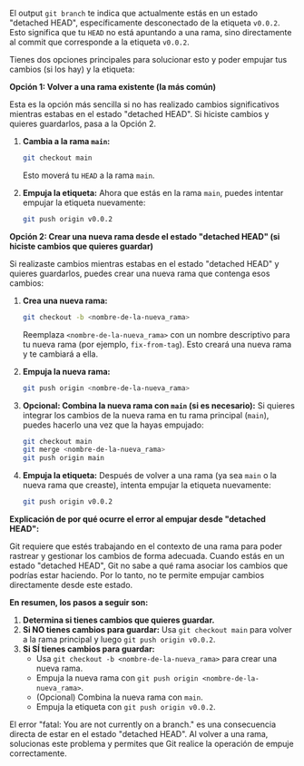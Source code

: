 El output `git branch` te indica que actualmente estás en un estado "detached HEAD", específicamente desconectado de la etiqueta `v0.0.2`. Esto significa que tu `HEAD` no está apuntando a una rama, sino directamente al commit que corresponde a la etiqueta `v0.0.2`.

Tienes dos opciones principales para solucionar esto y poder empujar tus cambios (si los hay) y la etiqueta:

**Opción 1: Volver a una rama existente (la más común)**

Esta es la opción más sencilla si no has realizado cambios significativos mientras estabas en el estado "detached HEAD". Si hiciste cambios y quieres guardarlos, pasa a la Opción 2.

1. **Cambia a la rama `main`:**
   ```bash
   git checkout main
   ```
   Esto moverá tu `HEAD` a la rama `main`.

2. **Empuja la etiqueta:** Ahora que estás en la rama `main`, puedes intentar empujar la etiqueta nuevamente:
   ```bash
   git push origin v0.0.2
   ```

**Opción 2: Crear una nueva rama desde el estado "detached HEAD" (si hiciste cambios que quieres guardar)**

Si realizaste cambios mientras estabas en el estado "detached HEAD" y quieres guardarlos, puedes crear una nueva rama que contenga esos cambios:

1. **Crea una nueva rama:**
   ```bash
   git checkout -b <nombre-de-la-nueva_rama>
   ```
   Reemplaza `<nombre-de-la-nueva_rama>` con un nombre descriptivo para tu nueva rama (por ejemplo, `fix-from-tag`). Esto creará una nueva rama y te cambiará a ella.

2. **Empuja la nueva rama:**
   ```bash
   git push origin <nombre-de-la-nueva_rama>
   ```

3. **Opcional: Combina la nueva rama con `main` (si es necesario):** Si quieres integrar los cambios de la nueva rama en tu rama principal (`main`), puedes hacerlo una vez que la hayas empujado:
   ```bash
   git checkout main
   git merge <nombre-de-la-nueva_rama>
   git push origin main
   ```

4. **Empuja la etiqueta:** Después de volver a una rama (ya sea `main` o la nueva rama que creaste), intenta empujar la etiqueta nuevamente:
   ```bash
   git push origin v0.0.2
   ```

**Explicación de por qué ocurre el error al empujar desde "detached HEAD":**

Git requiere que estés trabajando en el contexto de una rama para poder rastrear y gestionar los cambios de forma adecuada. Cuando estás en un estado "detached HEAD", Git no sabe a qué rama asociar los cambios que podrías estar haciendo. Por lo tanto, no te permite empujar cambios directamente desde este estado.

**En resumen, los pasos a seguir son:**

1. **Determina si tienes cambios que quieres guardar.**
2. **Si NO tienes cambios para guardar:** Usa `git checkout main` para volver a la rama principal y luego `git push origin v0.0.2`.
3. **Si SÍ tienes cambios para guardar:**
   * Usa `git checkout -b <nombre-de-la-nueva_rama>` para crear una nueva rama.
   * Empuja la nueva rama con `git push origin <nombre-de-la-nueva_rama>`.
   * (Opcional) Combina la nueva rama con `main`.
   * Empuja la etiqueta con `git push origin v0.0.2`.

El error "fatal: You are not currently on a branch." es una consecuencia directa de estar en el estado "detached HEAD". Al volver a una rama, solucionas este problema y permites que Git realice la operación de empuje correctamente.

